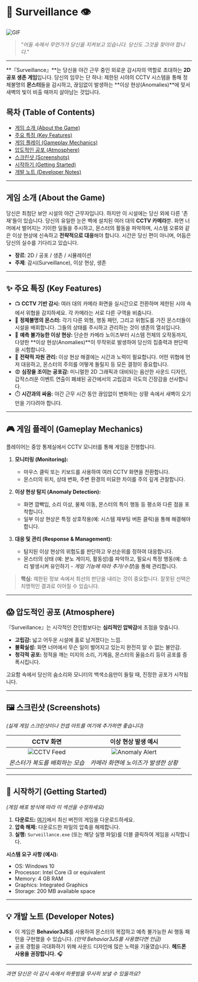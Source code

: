 # 🌃 Surveillance 👁️

![GIF](preview1.gif)

> _"어둠 속에서 무언가가 당신을 지켜보고 있습니다. 당신도 그것을 찾아야 합니다."_

---

**『Surveillance』**는 당신을 야간 근무 중인 외로운 감시자의 역할로 초대하는 **2D 공포 생존 게임**입니다. 당신의 임무는 단 하나: 제한된 시야의 CCTV 시스템을 통해 정체불명의 **몬스터**들을 감시하고, 끊임없이 발생하는 **이상 현상(Anomalies)**에 맞서 새벽의 빛이 비출 때까지 살아남는 것입니다.

## 목차 (Table of Contents)

*   [게임 소개 (About the Game)](#게임-소개-about-the-game)
*   [주요 특징 (Key Features)](#-주요-특징-key-features)
*   [게임 플레이 (Gameplay Mechanics)](#-게임-플레이-gameplay-mechanics)
*   [압도적인 공포 (Atmosphere)](#-압도적인-공포-atmosphere)
*   [스크린샷 (Screenshots)](#️-스크린샷-screenshots)
*   [시작하기 (Getting Started)](#-시작하기-getting-started)
*   [개발 노트 (Developer Notes)](#-개발-노트-developer-notes)

---

## 게임 소개 (About the Game)

당신은 최첨단 보안 시설의 야간 근무자입니다. 하지만 이 시설에는 당신 외에 다른 '존재'들이 있습니다. 당신의 유일한 눈은 벽에 설치된 여러 대의 **CCTV 카메라**뿐. 화면 너머에서 벌어지는 기이한 일들을 주시하고, 몬스터의 활동을 파악하며, 시스템 오류와 같은 이상 현상에 신속하고 **전략적으로 대응**해야 합니다. 시간은 당신 편이 아니며, 어둠은 당신의 실수를 기다리고 있습니다.

*   **장르**: 2D / 공포 / 생존 / 시뮬레이션
*   **주제**: 감시(Surveillance), 이상 현상, 생존

---

## ✨ 주요 특징 (Key Features)

*   📺 **CCTV 기반 감시:** 여러 대의 카메라 화면을 실시간으로 전환하며 제한된 시야 속에서 위협을 감지하세요. 각 카메라는 서로 다른 구역을 비춥니다.
*   👻 **정체불명의 몬스터:** 각기 다른 외형, 행동 패턴, 그리고 위험도를 가진 몬스터들이 시설을 배회합니다. 그들의 상태를 주시하고 관리하는 것이 생존의 열쇠입니다.
*   🚨 **예측 불가능한 이상 현상:** 단순한 카메라 노이즈부터 시스템 전체의 오작동까지, 다양한 **이상 현상(Anomalies)**이 무작위로 발생하여 당신의 집중력과 판단력을 시험합니다.
*   🧠 **전략적 자원 관리:** 이상 현상 해결에는 시간과 노력이 필요합니다. 어떤 위협에 먼저 대응하고, 몬스터의 주의를 어떻게 돌릴지 등 모든 결정이 중요합니다.
*   😨 **심장을 조이는 공포감:** 미니멀한 2D 그래픽과 대비되는 음산한 사운드 디자인, 갑작스러운 이벤트 연출이 폐쇄된 공간에서의 고립감과 극도의 긴장감을 선사합니다.
*   ⏱️ **시간과의 싸움:** 야간 근무 시간 동안 끊임없이 변화하는 상황 속에서 새벽이 오기만을 기다려야 합니다.

---

## 🎮 게임 플레이 (Gameplay Mechanics)

플레이어는 중앙 통제실에서 CCTV 모니터를 통해 게임을 진행합니다.

1.  **모니터링 (Monitoring):**
    *   마우스 클릭 또는 키보드를 사용하여 여러 CCTV 화면을 전환합니다.
    *   몬스터의 위치, 상태 변화, 주변 환경의 미묘한 차이를 주의 깊게 관찰합니다.

2.  **이상 현상 탐지 (Anomaly Detection):**
    *   화면 깜빡임, 소리 이상, 물체 이동, 몬스터의 특이 행동 등 평소와 다른 점을 포착합니다.
    *   일부 이상 현상은 특정 상호작용(예: 시스템 재부팅 버튼 클릭)을 통해 해결해야 합니다.

3.  **대응 및 관리 (Response & Management):**
    *   탐지된 이상 현상의 위험도를 판단하고 우선순위를 정하여 대응합니다.
    *   몬스터의 상태 (예: 분노 게이지, 활동성)를 파악하고, 필요시 특정 행동(예: 소리 발생시켜 유인하기 - *게임 기능에 따라 추가/수정*)을 통해 관리합니다.

> **핵심:** 제한된 정보 속에서 최선의 판단을 내리는 것이 중요합니다. 잘못된 선택은 치명적인 결과로 이어질 수 있습니다.

---

## 😱 압도적인 공포 (Atmosphere)

『Surveillance』는 시각적인 잔인함보다는 **심리적인 압박감**에 초점을 맞춥니다.

*   **고립감:** 넓고 어두운 시설에 홀로 남겨졌다는 느낌.
*   **불확실성:** 화면 너머에서 무슨 일이 벌어지고 있는지 완전히 알 수 없는 불안감.
*   **청각적 공포:** 정적을 깨는 미지의 소리, 기계음, 몬스터의 울음소리 등이 공포를 증폭시킵니다.

고요함 속에서 당신의 숨소리와 모니터의 백색소음만이 들릴 때, 진정한 공포가 시작됩니다.

---

## 🖼️ 스크린샷 (Screenshots)

*(실제 게임 스크린샷이나 컨셉 아트를 여기에 추가하면 좋습니다)*

| CCTV 화면                                  | 이상 현상 발생 예시                        |
| :-----------------------------------------: | :---------------------------------------: |
| ![CCTV Feed](placeholder_cctv_feed.png)     | ![Anomaly Alert](placeholder_anomaly.png) |
| *몬스터가 복도를 배회하는 모습*               | *카메라 화면에 노이즈가 발생한 상황*        |

---

## 🚀 시작하기 (Getting Started)

*(게임 배포 방식에 따라 이 섹션을 수정하세요)*

1.  **다운로드:** [여기](링크_없으면_제거)에서 최신 버전의 게임을 다운로드하세요.
2.  **압축 해제:** 다운로드한 파일의 압축을 해제합니다.
3.  **실행:** `Surveillance.exe` (또는 해당 실행 파일)를 더블 클릭하여 게임을 시작합니다.

**시스템 요구 사항 (예시):**

*   OS: Windows 10
*   Processor: Intel Core i3 or equivalent
*   Memory: 4 GB RAM
*   Graphics: Integrated Graphics
*   Storage: 200 MB available space

---

## 💡 개발 노트 (Developer Notes)

*   이 게임은 **Behavior3JS**를 사용하여 몬스터의 복잡하고 예측 불가능한 AI 행동 패턴을 구현했을 수 있습니다. *(만약 Behavior3JS를 사용했다면 언급)*
*   공포 경험을 극대화하기 위해 사운드 디자인에 많은 노력을 기울였습니다. **헤드폰 사용을 권장합니다.** 🎧

---

_과연 당신은 이 감시 속에서 하룻밤을 무사히 보낼 수 있을까요?_
